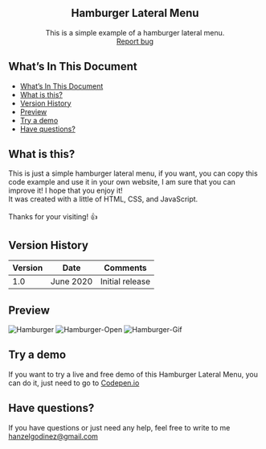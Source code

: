 <p align="center">
  <h2 align="center">Hamburger Lateral Menu</h2>

  <p align="center">
    This is a simple example of a hamburger lateral menu.
    <br>
    <a href="https://github.com/hgodinez89/hamburger-lateral-mnu/issues/new">Report bug</a>
  </p>
</p>

## What’s In This Document

- [What’s In This Document](#whats-in-this-document)
- [What is this?](#what-is-this)
- [Version History](#version-history)
- [Preview](#preview)
- [Try a demo](#try-a-demo)
- [Have questions?](#have-questions)

## What is this?

This is just a simple hamburger lateral menu, if you want, you can copy this code example and use it in your own website, I am sure that you can improve it! I hope that you enjoy it! </br>
It was created with a little of HTML, CSS, and JavaScript. </br> </br>
Thanks for your visiting! 👍

## Version History

| Version |       Date         |             Comments             |
| ------- | ------------------ | -------------------------------- |
| 1.0     | June 2020          | Initial release                  |

## Preview

![Hamburger](https://res.cloudinary.com/developerteam/image/upload/v1592598950/HamburgerLateralMnu/hamburger.png)
![Hamburger-Open](https://res.cloudinary.com/developerteam/image/upload/v1592598949/HamburgerLateralMnu/hamburger-open.png)
![Hamburger-Gif](https://res.cloudinary.com/developerteam/image/upload/v1592598950/HamburgerLateralMnu/hamburger-animate.gif)

## Try a demo

If you want to try a live and free demo of this Hamburger Lateral Menu, you can do it, just need to go to <a href="https://codepen.io/hgodinez/pen/OJMxPaK" target="_blank">Codepen.io</a>

## Have questions?

If you have questions or just need any help, feel free to write to me 
<a href="mailto:hanzelgodinez@gmail.com">hanzelgodinez@gmail.com</a>
